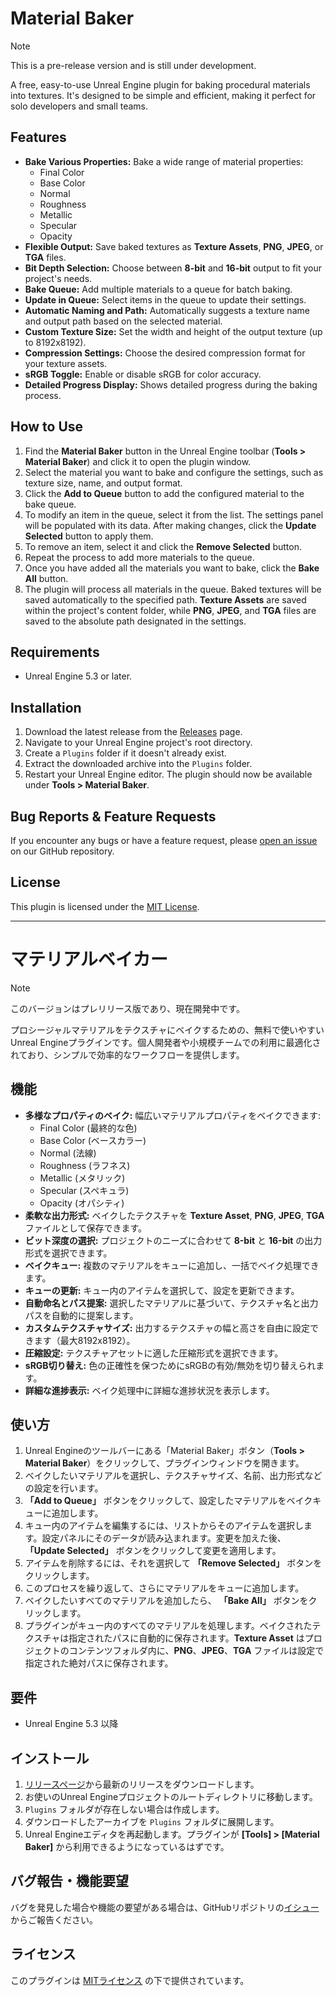 # Material Baker

> [!NOTE]
> This is a pre-release version and is still under development.

A free, easy-to-use Unreal Engine plugin for baking procedural materials into textures. It's designed to be simple and efficient, making it perfect for solo developers and small teams.

## Features

*   **Bake Various Properties:** Bake a wide range of material properties:
    *   Final Color
    *   Base Color
    *   Normal
    *   Roughness
    *   Metallic
    *   Specular
    *   Opacity
*   **Flexible Output:** Save baked textures as **Texture Assets**, **PNG**, **JPEG**, or **TGA** files.
*   **Bit Depth Selection:** Choose between **8-bit** and **16-bit** output to fit your project's needs.
*   **Bake Queue:** Add multiple materials to a queue for batch baking.
*   **Update in Queue:** Select items in the queue to update their settings.
*   **Automatic Naming and Path:** Automatically suggests a texture name and output path based on the selected material.
*   **Custom Texture Size:** Set the width and height of the output texture (up to 8192x8192).
*   **Compression Settings:** Choose the desired compression format for your texture assets.
*   **sRGB Toggle:** Enable or disable sRGB for color accuracy.
*   **Detailed Progress Display:** Shows detailed progress during the baking process.

## How to Use

1.  Find the **Material Baker** button in the Unreal Engine toolbar (**Tools > Material Baker**) and click it to open the plugin window.
2.  Select the material you want to bake and configure the settings, such as texture size, name, and output format.
3.  Click the **Add to Queue** button to add the configured material to the bake queue.
4.  To modify an item in the queue, select it from the list. The settings panel will be populated with its data. After making changes, click the **Update Selected** button to apply them.
5.  To remove an item, select it and click the **Remove Selected** button.
6.  Repeat the process to add more materials to the queue.
7.  Once you have added all the materials you want to bake, click the **Bake All** button.
8.  The plugin will process all materials in the queue. Baked textures will be saved automatically to the specified path. **Texture Assets** are saved within the project's content folder, while **PNG**, **JPEG**, and **TGA** files are saved to the absolute path designated in the settings.

## Requirements

*   Unreal Engine 5.3 or later.

## Installation

1.  Download the latest release from the [Releases](https://github.com/embarrassingmoment/MatBaker/releases) page.
2.  Navigate to your Unreal Engine project's root directory.
3.  Create a `Plugins` folder if it doesn't already exist.
4.  Extract the downloaded archive into the `Plugins` folder.
5.  Restart your Unreal Engine editor. The plugin should now be available under **Tools > Material Baker**.

## Bug Reports & Feature Requests

If you encounter any bugs or have a feature request, please [open an issue](https://github.com/embarrassingmoment/MatBaker/issues) on our GitHub repository.

## License

This plugin is licensed under the [MIT License](LICENSE).

---

# マテリアルベイカー

> [!NOTE]
> このバージョンはプレリリース版であり、現在開発中です。

プロシージャルマテリアルをテクスチャにベイクするための、無料で使いやすいUnreal Engineプラグインです。個人開発者や小規模チームでの利用に最適化されており、シンプルで効率的なワークフローを提供します。

## 機能

*   **多様なプロパティのベイク:** 幅広いマテリアルプロパティをベイクできます:
    *   Final Color (最終的な色)
    *   Base Color (ベースカラー)
    *   Normal (法線)
    *   Roughness (ラフネス)
    *   Metallic (メタリック)
    *   Specular (スペキュラ)
    *   Opacity (オパシティ)
*   **柔軟な出力形式:** ベイクしたテクスチャを **Texture Asset**, **PNG**, **JPEG**, **TGA** ファイルとして保存できます。
*   **ビット深度の選択:** プロジェクトのニーズに合わせて **8-bit** と **16-bit** の出力形式を選択できます。
*   **ベイクキュー:** 複数のマテリアルをキューに追加し、一括でベイク処理できます。
*   **キューの更新:** キュー内のアイテムを選択して、設定を更新できます。
*   **自動命名とパス提案:** 選択したマテリアルに基づいて、テクスチャ名と出力パスを自動的に提案します。
*   **カスタムテクスチャサイズ:** 出力するテクスチャの幅と高さを自由に設定できます（最大8192x8192）。
*   **圧縮設定:** テクスチャアセットに適した圧縮形式を選択できます。
*   **sRGB切り替え:** 色の正確性を保つためにsRGBの有効/無効を切り替えられます。
*   **詳細な進捗表示:** ベイク処理中に詳細な進捗状況を表示します。

## 使い方

1.  Unreal Engineのツールバーにある「Material Baker」ボタン（**Tools > Material Baker**）をクリックして、プラグインウィンドウを開きます。
2.  ベイクしたいマテリアルを選択し、テクスチャサイズ、名前、出力形式などの設定を行います。
3.  **「Add to Queue」** ボタンをクリックして、設定したマテリアルをベイクキューに追加します。
4.  キュー内のアイテムを編集するには、リストからそのアイテムを選択します。設定パネルにそのデータが読み込まれます。変更を加えた後、 **「Update Selected」** ボタンをクリックして変更を適用します。
5.  アイテムを削除するには、それを選択して **「Remove Selected」** ボタンをクリックします。
6.  このプロセスを繰り返して、さらにマテリアルをキューに追加します。
7.  ベイクしたいすべてのマテリアルを追加したら、 **「Bake All」** ボタンをクリックします。
8.  プラグインがキュー内のすべてのマテリアルを処理します。ベイクされたテクスチャは指定されたパスに自動的に保存されます。**Texture Asset** はプロジェクトのコンテンツフォルダ内に、**PNG**、**JPEG**、**TGA** ファイルは設定で指定された絶対パスに保存されます。

## 要件

*   Unreal Engine 5.3 以降

## インストール

1.  [リリースページ](https://github.com/embarrassingmoment/MatBaker/releases)から最新のリリースをダウンロードします。
2.  お使いのUnreal Engineプロジェクトのルートディレクトリに移動します。
3.  `Plugins` フォルダが存在しない場合は作成します。
4.  ダウンロードしたアーカイブを `Plugins` フォルダに展開します。
5.  Unreal Engineエディタを再起動します。プラグインが **[Tools] > [Material Baker]** から利用できるようになっているはずです。

## バグ報告・機能要望

バグを発見した場合や機能の要望がある場合は、GitHubリポジトリの[イシュー](https://github.com/embarrassingmoment/MatBaker/issues)からご報告ください。

## ライセンス

このプラグインは [MITライセンス](LICENSE) の下で提供されています。
